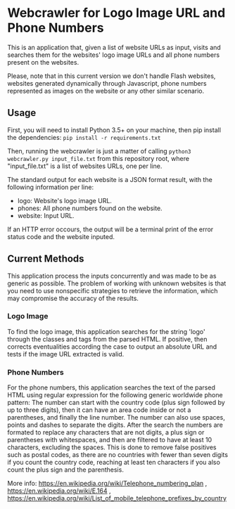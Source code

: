 # Webcrawler for Logo Image URL and Phone Numbers

This is an application that, given a list of website URLs as input, visits and searches them for the websites' logo image URLs and all phone numbers present on the websites.

Please, note that in this current version we don't handle Flash websites, websites generated dynamically through Javascript, phone numbers represented as images on the website or any other similar scenario.

## Usage

First, you will need to install Python 3.5+ on your machine, then pip install the dependencies:
`pip install -r requirements.txt`

Then, running the webcrawler is just a matter of calling `python3 webcrawler.py input_file.txt` from this repository root, where "input_file.txt" is a list of websites URLs, one per line.

The standard output for each website is a JSON format result, with the following information per line:
- logo: Website's logo image URL.
- phones: All phone numbers found on the website.
- website: Input URL.

If an HTTP error occours, the output will be a terminal print of the error status code and the website inputed.

## Current Methods

This application process the inputs concurrently and was made to be as generic as possible. The problem of working with unknown websites is that you need to use nonspecific strategies to retrieve the information, which may compromise the accuracy of the results.

### Logo Image

To find the logo image, this application searches for the string 'logo' through the classes and tags from the parsed HTML. If positive, then corrects eventualities according the case to output an absolute URL and tests if the image URL extracted is valid.

### Phone Numbers

For the phone numbers, this application searches the text of the parsed HTML using regular expression for the following generic worldwide phone pattern: The number can start with the country code (plus sign followed by up to three digits), then it can have an area code inside or not a parentheses, and finally the line number. The number can also use spaces, points and dashes to separate the digits.
After the search the numbers are formated to replace any characters that are not digits, a plus sign or parentheses with whitespaces, and then are filtered to have at least 10 characters, excluding the spaces. This is done to remove false positives such as postal codes, as there are no countries with fewer than seven digits if you count the country code, reaching at least ten characters if you also count the plus sign and the parenthesis.

More info: https://en.wikipedia.org/wiki/Telephone_numbering_plan , https://en.wikipedia.org/wiki/E.164 , https://en.wikipedia.org/wiki/List_of_mobile_telephone_prefixes_by_country
